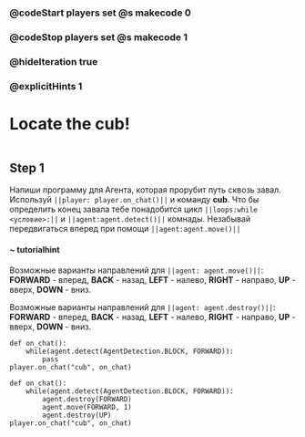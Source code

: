 ### @codeStart players set @s makecode 0
### @codeStop players set @s makecode 1

### @hideIteration true 
### @explicitHints 1


# Locate the cub!

```python
```

## Step 1
Напиши программу для Агента, которая прорубит путь сквозь завал. Используй ``||player: player.on_chat()||`` и команду **cub**. Что бы определить конец завала тебе понадобится цикл ``||loops:while <условие>:||`` и ``||agent:agent.detect()||`` комнады. Незабывай передвигаться вперед при помощи ``||agent:agent.move()||`` 

#### ~ tutorialhint 
Возможные варианты направлений для ``||agent: agent.move()||``: **FORWARD** - вперед, **BACK** - назад, **LEFT** - налево, **RIGHT** - направо, **UP** - вверх, **DOWN** - вниз.

Возможные варианты направлений для ``||agent: agent.destroy()||``: **FORWARD** - вперед, **BACK** - назад, **LEFT** - налево, **RIGHT** - направо, **UP** - вверх, **DOWN** - вниз.

```template
def on_chat():
    while(agent.detect(AgentDetection.BLOCK, FORWARD)):
        pass
player.on_chat("cub", on_chat)
```

```ghost
def on_chat():
    while(agent.detect(AgentDetection.BLOCK, FORWARD)):
        agent.destroy(FORWARD)
        agent.move(FORWARD, 1)
        agent.destroy(UP)
player.on_chat("cub", on_chat)
``` 